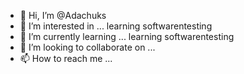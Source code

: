 - 👋 Hi, I’m @Adachuks
- 👀 I’m interested in ... learning softwarentesting
- 🌱 I’m currently learning ... learning softwarentesting
- 💞️ I’m looking to collaborate on ...
- 📫 How to reach me ...

<!---
Adachuks/Adachuks is a ✨ special ✨ repository because its `README.md` (this file) appears on your GitHub profile.
You can click the Preview link to take a look at your changes.
--->
